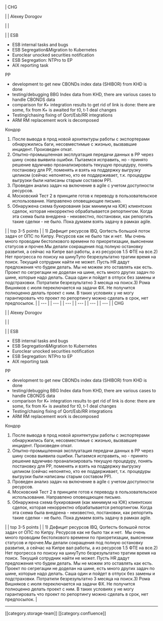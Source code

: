 





| CHG

 | 
| Alexey Dorogov

 | 
| 

 | 
| ESB<ul><li>ESB internal tasks and bugs</li><li>ESB Segregation&Migration to Kubernetes</li><li>Euroclear unocked securities notification</li><li>ESB Segregation: NTPro to EP</li><li>AIX reporting task</li></ul>РР<ul><li>development to get new CBONDs index data (SHIBOR) from KHD is done</li><li>testing/debugging BBG Index data from KHD, there are various cases to handle CBONDS data</li><li>comparison for K+ integration results to get rid of link is done: there are some, fix from K+ is awaited for t0, t-1 deal changes</li><li>Testing/chasing fixing of Qort/Esb/RR integrations </li><li>ARM RM replacement work is decomposed</li></ul>Кондор
1. После вывода в прод новой архитектуры работы с экспортерами обнаружились баги, несовместимые с жизнью, вызвавшие инцидент. Произведен откат. 
1. Опытно-промышленная эксплуатация передачи данных в РР через шину снова выявила ошибки. Пытаемся исправить, но - принято решение вдумчиво проанализировать текущую процедуру, понять постановку для РР, поменять и взять на поддержку выгрузку целиком (сейчас непонятно, кто ее поддерживает, т.к. процедуры выгрузки были написаны старым составом РР).
1. Проведен анализ задач на включение в agile с учетом доступности ресурсов.
1. Московский Тест 2 в принципе готов к переводу в пользовательское использование. Направлено оповещающее письмо.
1. Обнаружена схема букирования (как минимум на ЮК) клиентских сделок, которая некорректно обрабатывается репортингом. Когда эта схема была внедрена - неизвестно, постановки, как репортить такие сделки - не было. Пока думаем взять задачу в рамках agile.

 | 
| top 3-5 points | 
| 1) Дефицит ресурсов IBQ, Qortесть большой поток задач от ОПС по Кипру. Ресурсов как не было так и нет.  Мы очень много проводим бестолкового времени по приоретизации, выяснении статусов и прочее.Мы делали сокращения под полную остановку развития, а сейчас на Кипре вал работы, а из ресурсов 1.5 ФТЕ на все.2) Нет прогресса по поиску на шинуТупо безрезультатно тратим время на поиск. Текущий сотрудник найти не может. Пусть HR дадут предложения что будем делать. Мы не можем это оставлять как есть. Проект по сегрегации не доделан на шине, есть много других задач по шине, которые надо делать. Саша один и пойдет в отпуск без замены и подстраховки. Потратили безрезультатно 3 месяца на поиск.3) Рома Вишняков с июля переключается на задачи ФХ. Не получится полноценно делать проект с ним. В таких условиях у не могу гарантировать что проект по репортингу можно сделать в срок, нет предпосылок. | 
|  --- | 
|  --- | 
|  --- | 
|  --- | 
|  --- | 
|  --- | 
| CHG

 | 
| Alexey Dorogov

 | 
| 

 | 
| ESB<ul><li>ESB internal tasks and bugs</li><li>ESB Segregation&Migration to Kubernetes</li><li>Euroclear unocked securities notification</li><li>ESB Segregation: NTPro to EP</li><li>AIX reporting task</li></ul>РР<ul><li>development to get new CBONDs index data (SHIBOR) from KHD is done</li><li>testing/debugging BBG Index data from KHD, there are various cases to handle CBONDS data</li><li>comparison for K+ integration results to get rid of link is done: there are some, fix from K+ is awaited for t0, t-1 deal changes</li><li>Testing/chasing fixing of Qort/Esb/RR integrations </li><li>ARM RM replacement work is decomposed</li></ul>Кондор
1. После вывода в прод новой архитектуры работы с экспортерами обнаружились баги, несовместимые с жизнью, вызвавшие инцидент. Произведен откат. 
1. Опытно-промышленная эксплуатация передачи данных в РР через шину снова выявила ошибки. Пытаемся исправить, но - принято решение вдумчиво проанализировать текущую процедуру, понять постановку для РР, поменять и взять на поддержку выгрузку целиком (сейчас непонятно, кто ее поддерживает, т.к. процедуры выгрузки были написаны старым составом РР).
1. Проведен анализ задач на включение в agile с учетом доступности ресурсов.
1. Московский Тест 2 в принципе готов к переводу в пользовательское использование. Направлено оповещающее письмо.
1. Обнаружена схема букирования (как минимум на ЮК) клиентских сделок, которая некорректно обрабатывается репортингом. Когда эта схема была внедрена - неизвестно, постановки, как репортить такие сделки - не было. Пока думаем взять задачу в рамках agile.

 | 
| top 3-5 points | 
| 1) Дефицит ресурсов IBQ, Qortесть большой поток задач от ОПС по Кипру. Ресурсов как не было так и нет.  Мы очень много проводим бестолкового времени по приоретизации, выяснении статусов и прочее.Мы делали сокращения под полную остановку развития, а сейчас на Кипре вал работы, а из ресурсов 1.5 ФТЕ на все.2) Нет прогресса по поиску на шинуТупо безрезультатно тратим время на поиск. Текущий сотрудник найти не может. Пусть HR дадут предложения что будем делать. Мы не можем это оставлять как есть. Проект по сегрегации не доделан на шине, есть много других задач по шине, которые надо делать. Саша один и пойдет в отпуск без замены и подстраховки. Потратили безрезультатно 3 месяца на поиск.3) Рома Вишняков с июля переключается на задачи ФХ. Не получится полноценно делать проект с ним. В таких условиях у не могу гарантировать что проект по репортингу можно сделать в срок, нет предпосылок. | 







*****

[[category.storage-team]] 
[[category.confluence]] 
